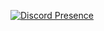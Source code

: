 [![Discord Presence](https://lanyard.cnrad.dev/api/1181590782260555798)](https://discord.com/users/1181590782260555798)
